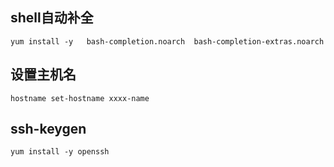## shell自动补全
`yum install -y   bash-completion.noarch  bash-completion-extras.noarch`

## 设置主机名
`hostname set-hostname xxxx-name`

## ssh-keygen
`yum install -y openssh`
